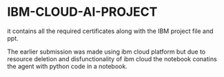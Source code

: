 # IBM-CLOUD-AI-PROJECT
it contains all the required certificates along with the IBM project file and ppt.

The earlier submission was made using ibm cloud platform but due to resource deletion and disfunctionality of ibm cloud the notebook conatins the agent with python code in a notebook.
